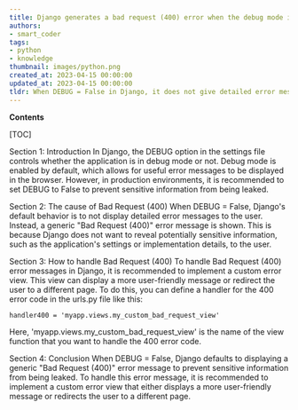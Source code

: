 ```yaml
---
title: Django generates a bad request (400) error when the debug mode is set to false
authors:
- smart_coder
tags:
- python
- knowledge
thumbnail: images/python.png
created_at: 2023-04-15 00:00:00
updated_at: 2023-04-15 00:00:00
tldr: When DEBUG = False in Django, it does not give detailed error messages and instead gives a generic `Bad Request (400)` error.
---
```


**Contents**

[TOC]

Section 1: Introduction
In Django, the DEBUG option in the settings file controls whether the application is in debug mode or not. Debug mode is enabled by default, which allows for useful error messages to be displayed in the browser. However, in production environments, it is recommended to set DEBUG to False to prevent sensitive information from being leaked.

Section 2: The cause of Bad Request (400)
When DEBUG = False, Django's default behavior is to not display detailed error messages to the user. Instead, a generic "Bad Request (400)" error message is shown. This is because Django does not want to reveal potentially sensitive information, such as the application's settings or implementation details, to the user.

Section 3: How to handle Bad Request (400)
To handle Bad Request (400) error messages in Django, it is recommended to implement a custom error view. This view can display a more user-friendly message or redirect the user to a different page. To do this, you can define a handler for the 400 error code in the urls.py file like this:

```
handler400 = 'myapp.views.my_custom_bad_request_view'
```

Here, 'myapp.views.my_custom_bad_request_view' is the name of the view function that you want to handle the 400 error code. 

Section 4: Conclusion
When DEBUG = False, Django defaults to displaying a generic "Bad Request (400)" error message to prevent sensitive information from being leaked. To handle this error message, it is recommended to implement a custom error view that either displays a more user-friendly message or redirects the user to a different page.

